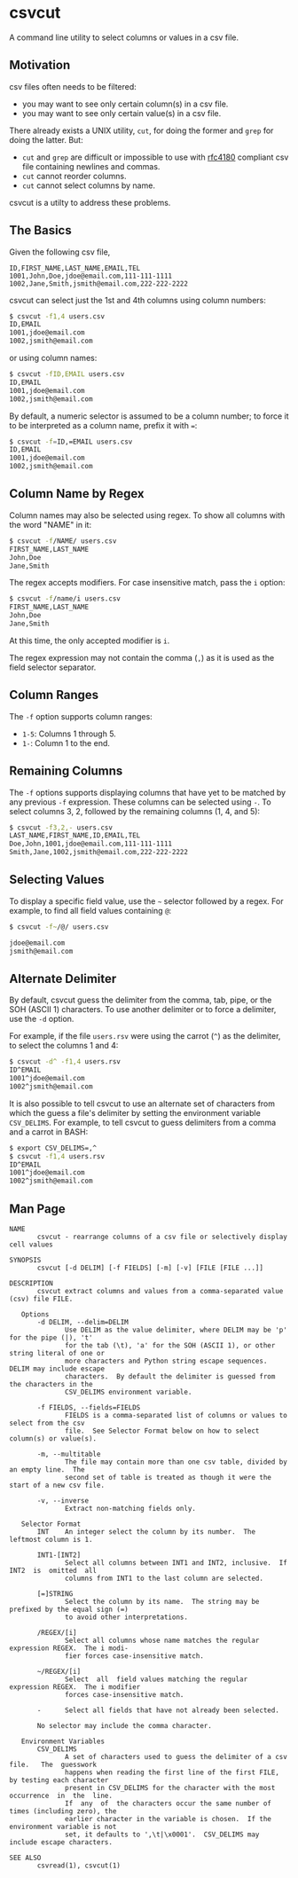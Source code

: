 # csvcut
A command line utility to select columns or values in a csv file.


## Motivation

csv files often needs to be filtered:

- you may want to see only certain column(s) in a csv file.
- you may want to see only certain value(s) in a csv file.

There already exists a UNIX utility, `cut`, for doing the former and `grep` for
doing the latter. But:

- `cut` and `grep` are difficult or impossible to use with [rfc4180] compliant
  csv file containing newlines and commas.
- `cut` cannot reorder columns.
- `cut` cannot select columns by name.

csvcut is a utilty to address these problems.


## The Basics

Given the following csv file,
```csv
ID,FIRST_NAME,LAST_NAME,EMAIL,TEL
1001,John,Doe,jdoe@email.com,111-111-1111
1002,Jane,Smith,jsmith@email.com,222-222-2222
```

csvcut can select just the 1st and 4th columns using column numbers:
```sh
$ csvcut -f1,4 users.csv
ID,EMAIL
1001,jdoe@email.com
1002,jsmith@email.com
```

or using column names:
```sh
$ csvcut -fID,EMAIL users.csv
ID,EMAIL
1001,jdoe@email.com
1002,jsmith@email.com
```

By default, a numeric selector is assumed to be a column number; to force it to
be interpreted as a column name, prefix it with `=`:
```sh
$ csvcut -f=ID,=EMAIL users.csv
ID,EMAIL
1001,jdoe@email.com
1002,jsmith@email.com
```


## Column Name by Regex

Column names may also be selected using regex. To show all columns with the word "NAME" in it:
```sh
$ csvcut -f/NAME/ users.csv
FIRST_NAME,LAST_NAME
John,Doe
Jane,Smith
```

The regex accepts modifiers. For case insensitive match, pass the `i` option:
```sh
$ csvcut -f/name/i users.csv
FIRST_NAME,LAST_NAME
John,Doe
Jane,Smith
```

At this time, the only accepted modifier is `i`.

The regex expression may not contain the comma (`,`) as it is used as the field
selector separator.


## Column Ranges

The `-f` option supports column ranges:
* `1-5`: Columns 1 through 5.
* `1-`: Column 1 to the end.


## Remaining Columns

The `-f` options supports displaying columns that have yet to be matched by any
previous `-f` expression.  These columns can be selected using `-`.  To select
columns 3, 2, followed by the remaining columns (1, 4, and 5):
```sh
$ csvcut -f3,2,- users.csv
LAST_NAME,FIRST_NAME,ID,EMAIL,TEL
Doe,John,1001,jdoe@email.com,111-111-1111
Smith,Jane,1002,jsmith@email.com,222-222-2222
```


## Selecting Values

To display a specific field value, use the `~` selector followed by a regex.
For example, to find all field values containing `@`:
```sh
$ csvcut -f~/@/ users.csv

jdoe@email.com
jsmith@email.com
```


## Alternate Delimiter

By default, csvcut guess the delimiter from the comma, tab, pipe, or the SOH
(ASCII 1) characters.  To use another delimiter or to force a delimiter, use
the `-d` option.

For example, if the file `users.rsv` were using the carrot (`^`) as the
delimiter, to select the columns 1 and 4:
```sh
$ csvcut -d^ -f1,4 users.rsv
ID^EMAIL
1001^jdoe@email.com
1002^jsmith@email.com
```

It is also possible to tell csvcut to use an alternate set of characters from
which the guess a file's delimiter by setting the environment variable
`CSV_DELIMS`.  For example, to tell csvcut to guess delimiters from a comma and
a carrot in BASH:

```sh
$ export CSV_DELIMS=,^
$ csvcut -f1,4 users.rsv
ID^EMAIL
1001^jdoe@email.com
1002^jsmith@email.com
```


## Man Page
```
NAME
       csvcut - rearrange columns of a csv file or selectively display cell values

SYNOPSIS
       csvcut [-d DELIM] [-f FIELDS] [-m] [-v] [FILE [FILE ...]]

DESCRIPTION
       csvcut extract columns and values from a comma-separated value (csv) file FILE.

   Options
       -d DELIM, --delim=DELIM
              Use DELIM as the value delimiter, where DELIM may be 'p' for the pipe (|), 't'
              for the tab (\t), 'a' for the SOH (ASCII 1), or other string literal of one or
              more characters and Python string escape sequences.  DELIM may include escape
              characters.  By default the delimiter is guessed from the characters in the
              CSV_DELIMS environment variable.

       -f FIELDS, --fields=FIELDS
              FIELDS is a comma-separated list of columns or values to select from the csv
              file.  See Selector Format below on how to select column(s) or value(s).

       -m, --multitable
              The file may contain more than one csv table, divided by an empty line.  The
              second set of table is treated as though it were the start of a new csv file.

       -v, --inverse
              Extract non-matching fields only.

   Selector Format
       INT    An integer select the column by its number.  The leftmost column is 1.

       INT1-[INT2]
              Select all columns between INT1 and INT2, inclusive.  If  INT2  is  omitted  all
              columns from INT1 to the last column are selected.

       [=]STRING
              Select the column by its name.  The string may be prefixed by the equal sign (=)
              to avoid other interpretations.

       /REGEX/[i]
              Select all columns whose name matches the regular expression REGEX.  The i modi-
              fier forces case-insensitive match.

       ~/REGEX/[i]
              Select  all  field values matching the regular expression REGEX.  The i modifier
              forces case-insensitive match.

       -      Select all fields that have not already been selected.

       No selector may include the comma character.

   Environment Variables
       CSV_DELIMS
              A set of characters used to guess the delimiter of a csv  file.   The  guesswork
              happens when reading the first line of the first FILE, by testing each character
              present in CSV_DELIMS for the character with the most occurrence  in  the  line.
              If  any  of  the characters occur the same number of times (including zero), the
              earlier character in the variable is chosen.  If the environment variable is not
              set, it defaults to ',\t|\x0001'.  CSV_DELIMS may include escape characters.

SEE ALSO
       csvread(1), csvcut(1)
```


[rfc4180]: https://tools.ietf.org/html/rfc4180

